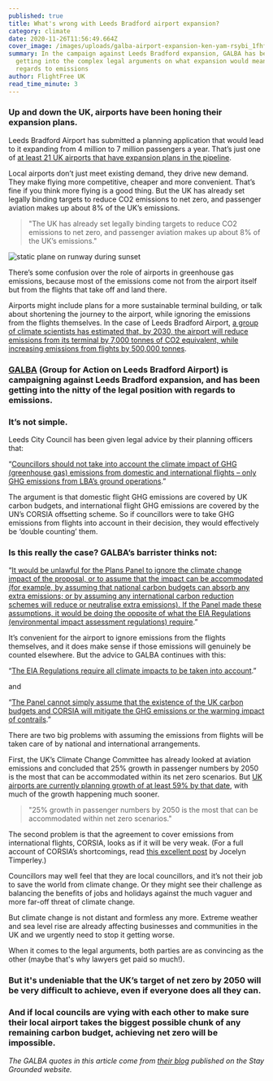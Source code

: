 ```yaml
---
published: true
title: What's wrong with Leeds Bradford airport expansion?
category: climate
date: 2020-11-26T11:56:49.664Z
cover_image: /images/uploads/galba-airport-expansion-ken-yam-rsybi_1fhfm-unsplash.jpg
summary: In the campaign against Leeds Bradford expansion, GALBA has been
  getting into the complex legal arguments on what expansion would mean with
  regards to emissions
author: FlightFree UK
read_time_minute: 3
---
```

### Up and down the UK, airports have been honing their expansion plans.

Leeds Bradford Airport has submitted a planning application that would lead to it expanding from 4 million to 7 million passengers a year. That’s just one of [at least 21 UK airports that have expansion plans in the pipeline](https://www.carbonbrief.org/guest-post-planned-growth-of-uk-airports-not-consistent-with-net-zero-climate-goal).

Local airports don’t just meet existing demand, they drive new demand. They make flying more competitive, cheaper and more convenient. That’s fine if you think more flying is a good thing. But the UK has already set legally binding targets to reduce CO2 emissions to net zero, and passenger aviation makes up about 8% of the UK’s emissions.

> "The UK has already set legally binding targets to reduce CO2 emissions to net zero, and passenger aviation makes up about 8% of the UK’s emissions."

![static plane on runway during sunset](/images/uploads/galba-airport-expansion-ken-yam-rsybi_1fhfm-unsplash.jpg "Cover photo credit: Photo by Ken Yam on Unsplash")

There’s some confusion over the role of airports in greenhouse gas emissions, because most of the emissions come not from the airport itself but from the flights that take off and land there. 

Airports might include plans for a more sustainable terminal building, or talk about shortening the journey to the airport, while ignoring the emissions from the flights themselves. In the case of Leeds Bradford Airport, [a group of climate scientists has estimated that, by 2030, the airport will reduce emissions from its terminal by 7,000 tonnes of CO2 equivalent, while increasing emissions from flights by 500,000 tonnes](https://twitter.com/PaulChatterton9/status/1285566841230954497?s=20). 

### [GALBA](https://www.galba.uk) (Group for Action on Leeds Bradford Airport) is campaigning against Leeds Bradford expansion, and has been getting into the nitty of the legal position with regards to emissions.

### It’s not simple. 

Leeds City Council has been given legal advice by their planning officers that:

“[Councillors should not take into account the climate impact of GHG (greenhouse gas) emissions from domestic and international flights – only GHG emissions from LBA’s ground operations](https://stay-grounded.org/leeds-bradford-airport-expansion-plans-legal-arguments-about-emissions/).”

[](https://stay-grounded.org/leeds-bradford-airport-expansion-plans-legal-arguments-about-emissions/)The argument is that domestic flight GHG emissions are covered by UK carbon budgets, and international flight GHG emissions are covered by the UN’s CORSIA offsetting scheme. So if councillors were to take GHG emissions from flights into account in their decision, they would effectively be ‘double counting’ them.

### Is this really the case? GALBA’s barrister thinks not: 

“[It would be unlawful for the Plans Panel to ignore the climate change impact of the proposal, or to assume that the impact can be accommodated (for example, by assuming that national carbon budgets can absorb any extra emissions; or by assuming any international carbon reduction schemes will reduce or neutralise extra emissions). If the Panel made these assumptions, it would be doing the opposite of what the EIA Regulations (environmental impact assessment regulations) require](https://stay-grounded.org/leeds-bradford-airport-expansion-plans-legal-arguments-about-emissions/).”

It’s convenient for the airport to ignore emissions from the flights themselves, and it does make sense if those emissions will genuinely be counted elsewhere. But the advice to GALBA continues with this:

“[The EIA Regulations require all climate impacts to be taken into account](https://stay-grounded.org/leeds-bradford-airport-expansion-plans-legal-arguments-about-emissions/).” 

and 

“[The Panel cannot simply assume that the existence of the UK carbon budgets and CORSIA will mitigate the GHG emissions or the warming impact of contrails](https://stay-grounded.org/leeds-bradford-airport-expansion-plans-legal-arguments-about-emissions/).”

There are two big problems with assuming the emissions from flights will be taken care of by national and international arrangements. 

First, the UK’s Climate Change Committee has already looked at aviation emissions and concluded that 25% growth in passenger numbers by 2050 is the most that can be accommodated within its net zero scenarios. But [UK airports are currently planning growth of at least 59% by that date](https://www.carbonbrief.org/guest-post-planned-growth-of-uk-airports-not-consistent-with-net-zero-climate-goal), with much of the growth happening much sooner. 

> "25% growth in passenger numbers by 2050 is the most that can be accommodated within net zero scenarios."

The second problem is that the agreement to cover emissions from international flights, CORSIA, looks as if it will be very weak. (For a full account of CORSIA’s shortcomings, read [this excellent post](https://www.carbonbrief.org/corsia-un-plan-to-offset-growth-in-aviation-emissions-after-2020) by Jocelyn Timperley.) 

Councillors may well feel that they are local councillors, and it’s not their job to save the world from climate change. Or they might see their challenge as balancing the benefits of jobs and holidays against the much vaguer and more far-off threat of climate change.

But climate change is not distant and formless any more. Extreme weather and sea level rise are already affecting businesses and communities in the UK and we urgently need to stop it getting worse.

When it comes to the legal arguments, both parties are as convincing as the other (maybe that's why lawyers get paid so much!). 

### But it's undeniable that the UK’s target of net zero by 2050 will be very difficult to achieve, even if everyone does all they can. 

### And if local councils are vying with each other to make sure their local airport takes the biggest possible chunk of any remaining carbon budget, achieving net zero will be impossible. 

*The GALBA quotes in this article come from [their blog](https://stay-grounded.org/leeds-bradford-airport-expansion-plans-legal-arguments-about-emissions/) published on the Stay Grounded website.*